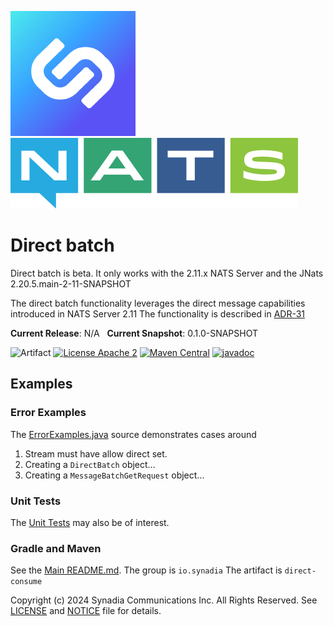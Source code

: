 ![Synadia](src/main/javadoc/images/synadia-logo.png) &nbsp;&nbsp;&nbsp;&nbsp; ![NATS](src/main/javadoc/images/large-logo.png)

# Direct batch

Direct batch is beta.
It only works with the 2.11.x NATS Server and the JNats 2.20.5.main-2-11-SNAPSHOT

The direct batch functionality leverages the direct message capabilities introduced in NATS Server 2.11
The functionality is described in [ADR-31](https://github.com/nats-io/nats-architecture-and-design/blob/main/adr/ADR-31.md) 

**Current Release**: N/A &nbsp; **Current Snapshot**: 0.1.0-SNAPSHOT

![Artifact](https://img.shields.io/badge/Artifact-io.synadia:direct--consumer-00BC8E?labelColor=grey&style=flat)
[![License Apache 2](https://img.shields.io/badge/License-Apache2-blue.svg)](https://www.apache.org/licenses/LICENSE-2.0)
[![Maven Central](https://maven-badges.herokuapp.com/maven-central/io.synadia/direct-consumer/badge.svg)](https://maven-badges.herokuapp.com/maven-central/io.synadia/direct-consumer)
[![javadoc](https://javadoc.io/badge2/io.synadia/direct-consumer/javadoc.svg)](https://javadoc.io/doc/io.synadia/direct-consumer)

## Examples

### Error Examples

The [ErrorExamples.java](src/examples/java/io/synadia/examples/ErrorExamples.java) source
demonstrates cases around
1. Stream must have allow direct set.
2. Creating a `DirectBatch` object...
3. Creating a `MessageBatchGetRequest` object...

### Unit Tests
The [Unit Tests](src/test/java/io/synadia/jnats/extension/DirectBatchTests.java) may also be of interest.

### Gradle and Maven

See the [Main README.md](../README.md). The group is `io.synadia` The artifact is `direct-consume`

Copyright (c) 2024 Synadia Communications Inc. All Rights Reserved.
See [LICENSE](LICENSE) and [NOTICE](NOTICE) file for details.
